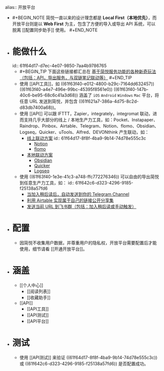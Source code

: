 alias:: 开放平台

- #+BEGIN_NOTE
  简悦一直以来的设计理念都是 **Local First（本地优先）**，而开放平台则是以 **Web First** 为主，包含了方便的导入或导出 API 系统，可以脱离 [[配置同步助手]] 使用。
  #+END_NOTE
- # 能做什么
  id:: 61f64d17-d7ec-4e07-9850-7aa4b9786765
	- #+BEGIN_TIP
	  下面这些链接都汇总在 [基于简悦服务功能的各种新奇玩法（包括：API，导出服务，与双链笔记联动等）](https://github.com/Kenshin/simpread/discussions/2085)
	  #+END_TIP
	- 使用 [[API工具]]，如 ((61f63f40-e012-4800-b29c-7164dd632457)) ((61f63f40-a4e7-496e-99bc-45395f8561e0)) ((61f63f40-147b-40c6-be95-68c6c41a3d68)) 涵盖了 `iOS` `Android` `Windows` `Mac` 平台，将任意 URL 发送到简悦，并包含 ((61f621a7-386a-4d75-8c2d-d83db7400a68))。
	- 使用 [[API]] 可以跟  IFTTT，Zapier，integrately，integromat 联动，进而支持几乎大部分的线上 / 本地生产力工具，如：Pocket、Instapaper、Raindrop、Pinbox、Airtable、Telegram、Notion、flomo、Obsidian、Logseq，Quicker、uTools、Alfred、DEVONthink 产生联动，如：
		- [线上联动方案](https://github.com/Kenshin/simpread/discussions?discussions_q=label%3Aapi)
		  id:: 61f64d17-8f8f-4ba9-9b14-74d78e555c3c
			- [Notion](https://github.com/Kenshin/simpread/discussions?discussions_q=label%3Anotion)
			- [flomo](https://github.com/Kenshin/simpread/discussions?discussions_q=label%3Aflomo)
		- [本地联动方案](https://github.com/Kenshin/simpread/discussions?discussions_q=label%3Atools)
			- [Obsidian](https://github.com/Kenshin/simpread/discussions?discussions_q=label%3Aobsidian)
			- [Quicker](https://github.com/Kenshin/simpread/discussions?discussions_q=label%3Aquicker)
			- [Logseq](https://github.com/Kenshin/simpread/discussions?discussions_q=label%3Alogseq)
	- 使用 ((61f63f40-1e3e-41c3-a748-ffc772276346)) 可以自由的导出简悦到任意生产力工具，如：
	  id:: 61f642c6-d323-4296-9185-f25138a57fd6
		- [当加入稍后读后，自动发送到你的 Telegram Channel](https://github.com/Kenshin/simpread/discussions/3092)
		- [利用 Airtable 实现属于自己的链接公开分享集](https://github.com/Kenshin/simpread/discussions/3003)
		- [发送当前 URL 到飞书群（包括：加入稍后读或手动触发）](https://github.com/Kenshin/simpread/discussions/3104)
- # 配置
	- 因简悦不收集用户数据，并尊重用户的隐私权，开放平台需要配置后才能使用，细节请看 [[开通开放平台]]。
- # 涵盖
	- [[个人中心]]
		- [[阅读列表]]
		- [[收藏助手]]
	- [[API]]
		- [[API工具]]
		- [[API测试]]
		- [[API平台]]
- # 测试
	- 使用 [[API测试]] 来验证 ((61f64d17-8f8f-4ba9-9b14-74d78e555c3c)) 或 ((61f642c6-d323-4296-9185-f25138a57fd6)) 是否配置成功。